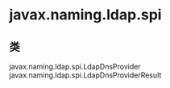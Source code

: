 # javax.naming.ldap.spi

## 类

javax.naming.ldap.spi.LdapDnsProvider
javax.naming.ldap.spi.LdapDnsProviderResult




